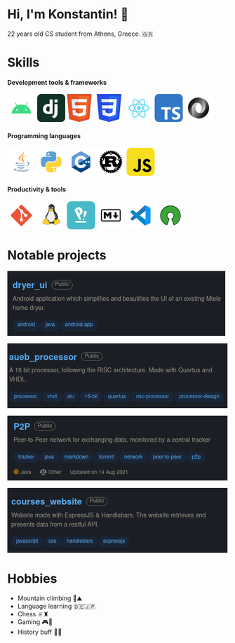 # Hi, I'm Konstantin! 🦉

22 years old CS student from Athens, Greece. 🇬🇷

# Skills

#### Development tools & frameworks

![android](images/android.svg) ![django framework](images/django.svg)![html5](images/html.svg) ![css3](images/css.svg) ![reactjs](images/reactjs.svg) ![typescript](images/typescript.svg) ![json](images/json.svg)

#### Programming languages
![java](images/java.svg) ![python](images/python.svg) ![c++](images/cpp.svg) ![rust](images/rust.svg) ![javascript](images/javascript.svg)

#### Productivity & tools
![git](images/git.svg) ![linux](images/linux.svg) ![pop!_os](images/popos.svg) ![markdown](images/markdown.svg) ![vs code](images/vscode.svg) ![open source](images/open-source.svg)

# Notable projects

[![dryer ui](images/dryer_ui_project.png)](https://github.com/KonstantinosVasilopoulos/dryer_ui)

[![aueb processor](images/aueb_processor_project.png)](https://github.com/KonstantinosVasilopoulos/courses_website)

[![peer-to-peer network](images/p2p_project.png)](https://github.com/KonstantinosVasilopoulos/P2P)

[![courses website](images/courses_website_project.png)](https://github.com/KonstantinosVasilopoulos/aueb_processor)

# Hobbies

* Mountain climbing 🧗⛰️
* Language learning 🇩🇪🇯🇵
* Chess ♕♜
* Gaming 🎮🌃
* History buff 🏺📜
